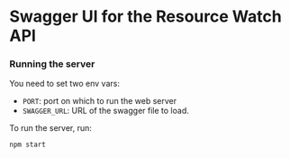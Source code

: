 # Swagger UI for the Resource Watch API

### Running the server

You need to set two env vars:

- `PORT`: port on which to run the web server
- `SWAGGER_URL`: URL of the swagger file to load.

To run the server, run:

```
npm start
```
